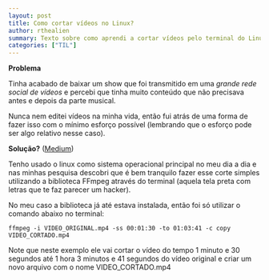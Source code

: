 ```yaml
---
layout: post
title: Como cortar vídeos no Linux?
author: rthealien
summary: Texto sobre como aprendi a cortar vídeos pelo terminal do Linux
categories: ["TIL"]
---
```


**Problema**

Tinha acabado de baixar um show que foi transmitido em uma *grande rede social de vídeos* e percebi que tinha muito conteúdo que não precisava antes e depois da parte musical.

Nunca nem editei vídeos na minha vida, então fui atrás de uma forma de fazer isso com o mínimo esforço possível (lembrando que o esforço pode ser algo relativo nesse caso).

**Solução?** ([Medium])

Tenho usado o linux como sistema operacional principal no meu dia a dia e nas minhas pesquisa descobri que é bem tranquilo fazer esse corte simples utilizando a biblioteca FFmpeg através do terminal (aquela tela preta com letras que te faz parecer um hacker). 

No meu caso a biblioteca já até estava instalada, então foi só utilizar o comando abaixo no terminal:

```
ffmpeg -i VIDEO_ORIGINAL.mp4 -ss 00:01:30 -to 01:03:41 -c copy VIDEO_CORTADO.mp4
```

Note que neste exemplo ele vai cortar o vídeo do tempo 1 minuto e 30 segundos até 1 hora 3 minutos e 41 segundos do vídeo original e criar um novo arquivo com o nome VIDEO_CORTADO.mp4 

[Medium]:https://byteshiva.medium.com/how-to-cut-videos-in-linux-7fcc95c36a46
